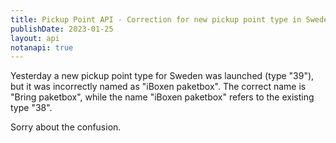```yaml
---
title: Pickup Point API - Correction for new pickup point type in Sweden
publishDate: 2023-01-25
layout: api
notanapi: true
---
```


Yesterday a new pickup point type for Sweden was launched (type "39"), but it was incorrectly named as "iBoxen paketbox". 
The correct name is "Bring paketbox", while the name "iBoxen paketbox" refers to the existing type "38". 

Sorry about the confusion.   
